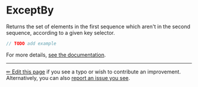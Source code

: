 # ExceptBy

Returns the set of elements in the first sequence which aren't in the second
sequence, according to a given key selector.

```c# --destination-file ../code/Program.cs --region statements --project ../code/TryMoreLinq.csproj
// TODO add example
```

For more details, [see the documentation][doc].

---

[&#x270F; Edit this page][edit] if you see a typo or wish to contribute an
improvement. Alternatively, you can also [report an issue you see][issue].


[edit]: https://github.com/morelinq/try/edit/master/m/except-by.md
[issue]: https://github.com/morelinq/try/issues/new?title=ExceptBy
[doc]: https://morelinq.github.io/3.1/ref/api/html/Overload_MoreLinq_MoreEnumerable_ExceptBy.htm
